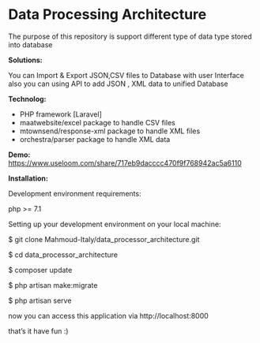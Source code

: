 <h1>Data Processing Architecture</h1>
    
<p>The purpose of this repository is support different type of data type stored into database</p>
 
   
<b>Solutions:</b> 
 
You can Import & Export JSON,CSV files to Database with user Interface
also you can using API to add JSON , XML data to unified Database
    
<b>Technolog:</b> 
<ul>
    <li>PHP framework [Laravel]</li>    
     
<li>maatwebsite/excel   		  package to handle CSV files</li>

<li>mtownsend/response-xml   package to handle XML files</li>   
 
<li>orchestra/parser 		  package to handle XML data</li>
</ul>  


<b>Demo:</b>
https://www.useloom.com/share/717eb9dacccc470f9f768942ac5a6110


<b>Installation:</b>

Development environment requirements:   

php >= 7.1
  


Setting up your development environment on your local machine:

$ git clone Mahmoud-Italy/data_processor_architecture.git

$ cd data_processor_architecture

$ composer update

$ php artisan make:migrate

$ php artisan serve

now you can access this application via http://localhost:8000


that’s it have fun :)


